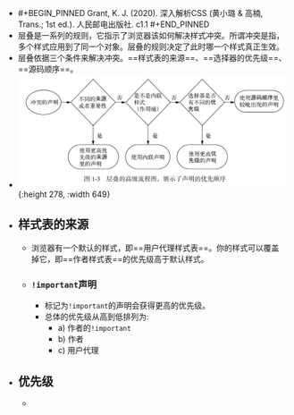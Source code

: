 - #+BEGIN_PINNED
  Grant, K. J. (2020). 深入解析CSS (黄小璐 & 高楠, Trans.; 1st ed.). 人民邮电出版社. c1.1
  #+END_PINNED
- 层叠是一系列的规则，它指示了浏览器该如何解决样式冲突。所谓冲突是指，多个样式应用到了同一个对象。层叠的规则决定了此时哪一个样式真正生效。
- 层叠依据三个条件来解决冲突。==样式表的来源==、==选择器的优先级==、==源码顺序==。
- ![image.png](../assets/image_1672802277168_0.png){:height 278, :width 649}
- ## 样式表的来源
	- 浏览器有一个默认的样式，即==用户代理样式表==。你的样式可以覆盖掉它，即==作者样式表==的优先级高于默认样式。
	- ### `!important`声明
		- 标记为`!important`的声明会获得更高的优先级。
		- 总体的优先级从高到低排列为:
			- a) 作者的`!important`
			- b) 作者
			- c) 用户代理
- ## 优先级
	-